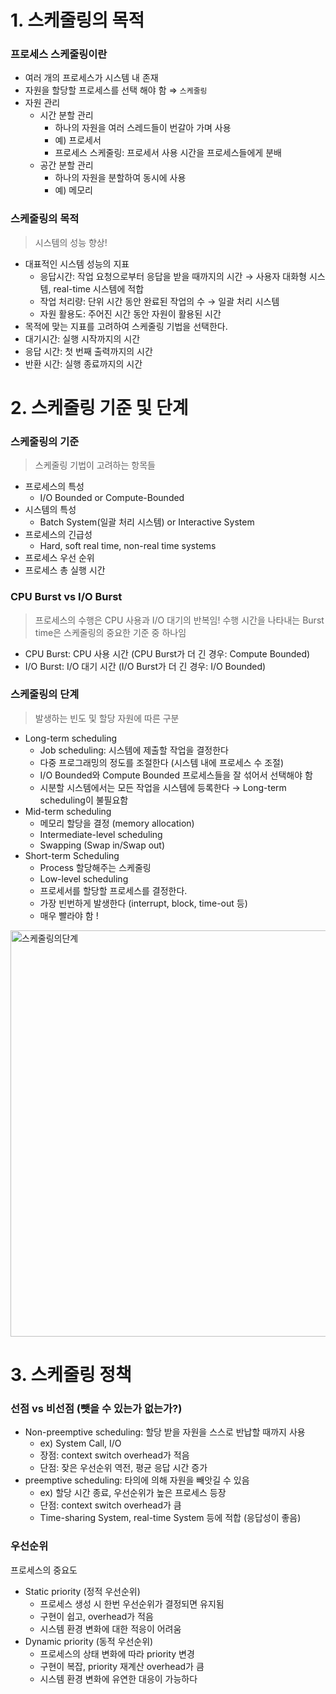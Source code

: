 # 1. 스케줄링의 목적

### 프로세스 스케줄링이란

- 여러 개의 프로세스가 시스템 내 존재
- 자원을 할당할 프로세스를 선택 해야 함 ⇒ `스케줄링`
- 자원 관리
    - 시간 분할 관리
        - 하나의 자원을 여러 스레드들이 번갈아 가며 사용
        - 예) 프로세서
        - 프로세스 스케줄링: 프로세서 사용 시간을 프로세스들에게 분배
    - 공간 분할 관리
        - 하나의 자원을 분할하여 동시에 사용
        - 예) 메모리

### 스케줄링의 목적

> 시스템의 성능 향상!
> 
- 대표적인 시스템 성능의 지표
    - 응답시간: 작업 요청으로부터 응답을 받을 때까지의 시간 → 사용자 대화형 시스템, real-time 시스템에 적합
    - 작업 처리량: 단위 시간 동안 완료된 작업의 수 → 일괄 처리 시스템
    - 자원 활용도: 주어진 시간 동안 자원이 활용된 시간
- 목적에 맞는 지표를 고려하여 스케줄링 기법을 선택한다.
- 대기시간: 실행 시작까지의 시간
- 응답 시간: 첫 번째 출력까지의 시간
- 반환 시간: 실행 종료까지의 시간

# 2. 스케줄링 기준 및 단계

### 스케줄링의 기준

> 스케줄링 기법이 고려하는 항목들
> 
- 프로세스의 특성
    - I/O Bounded or Compute-Bounded
- 시스템의 특성
    - Batch System(일괄 처리 시스템) or Interactive System
- 프로세스의 긴급성
    - Hard, soft real time, non-real time systems
- 프로세스 우선 순위
- 프로세스 총 실행 시간

### CPU Burst vs I/O Burst

> 프로세스의 수행은 CPU 사용과 I/O 대기의 반복임!
수행 시간을 나타내는 Burst time은 스케줄링의 중요한 기준 중 하나임
> 
- CPU Burst: CPU 사용 시간 (CPU Burst가 더 긴 경우: Compute Bounded)
- I/O Burst: I/O 대기 시간 (I/O Burst가 더 긴 경우: I/O Bounded)

### 스케줄링의 단계

> 발생하는 빈도 및 할당 자원에 따른 구분
> 
- Long-term scheduling
    - Job scheduling: 시스템에 제출할 작업을 결정한다
    - 다중 프로그래밍의 정도를 조절한다 (시스템 내에 프로세스 수 조절)
    - I/O Bounded와 Compute Bounded 프로세스들을 잘 섞어서 선택해야 함
    - 시분할 시스템에서는 모든 작업을 시스템에 등록한다 → Long-term scheduling이 불필요함
- Mid-term scheduling
    - 메모리 할당을 결정 (memory allocation)
    - Intermediate-level scheduling
    - Swapping (Swap in/Swap out)
- Short-term Scheduling
    - Process 할당해주는 스케줄링
    - Low-level scheduling
    - 프로세서를 할당할 프로세스를 결정한다.
    - 가장 빈번하게 발생한다 (interrupt, block, time-out 등)
    - 매우  빨라야 함 !
    
    
<img width="650" alt="스케줄링의단계" src="https://github.com/SSAFY11thDaejeon7/cs_study/assets/110437548/784492fd-a1e1-4c56-a56f-0900fd961885">

# 3. 스케줄링 정책

### 선점 vs 비선점 (뺏을 수 있는가 없는가?)

- Non-preemptive scheduling: 할당 받을 자원을 스스로 반납할 때까지 사용
    - ex) System Call, I/O
    - 장점: context switch overhead가 적음
    - 단점: 잦은 우선순위 역전, 평균 응답 시간 증가
- preemptive scheduling: 타의에 의해 자원을 빼앗길 수 있음
    - ex) 할당 시간 종료, 우선순위가 높은 프로세스 등장
    - 단점: context switch overhead가 큼
    - Time-sharing System, real-time System 등에 적합 (응답성이 좋음)

### 우선순위

프로세스의 중요도

- Static priority (정적 우선순위)
    - 프로세스 생성 시 한번 우선순위가 결정되면 유지됨
    - 구현이 쉽고, overhead가 적음
    - 시스템 환경 변화에 대한 적응이 어려움
- Dynamic priority (동적 우선순위)
    - 프로세스의 상태 변화에 따라 priority 변경
    - 구현이 복잡, priority 재계산 overhead가 큼
    - 시스템 환경 변화에 유연한 대응이 가능하다
